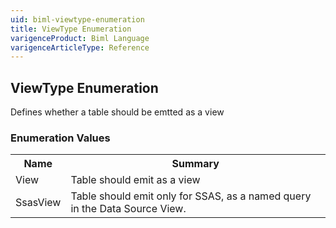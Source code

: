 ```yaml
---
uid: biml-viewtype-enumeration
title: ViewType Enumeration
varigenceProduct: Biml Language
varigenceArticleType: Reference
---
```


## ViewType Enumeration<div class="LanguageSummary"><div class ="SummaryItem">Defines whether a table should be emtted as a view</div></div><div class="EnumValueGroup">### Enumeration Values<table id="EnumValue" class="MemberList"><tbody><tr><th class="MemberNameColumnHeader">Name</th><th class="MemberSummaryColumnHeader">Summary</th></tr><tr class="cd0"><td class="MemberName">View</td><td class="MemberSummary"><div class ="SummaryItem">Table should emit as a view</div></td></tr><tr class="cd1"><td class="MemberName">SsasView</td><td class="MemberSummary"><div class ="SummaryItem">Table should emit only for SSAS, as a named query in the Data Source View.</div></td></tr></tbody></table></div>